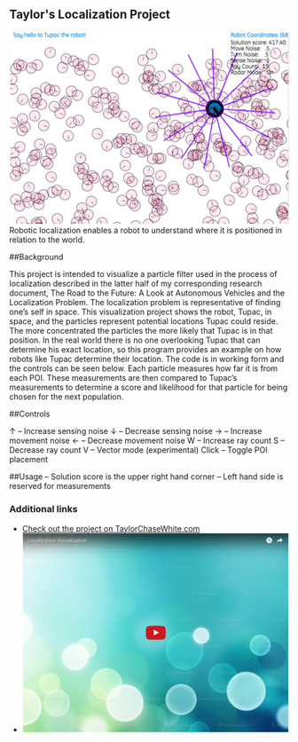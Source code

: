 ## Taylor's Localization Project

![Web based localization visualization](https://github.com/taylorchasewhite/localization/blob/master/LocalizationScreenshot.png?raw=true")
Robotic localization enables a robot to understand where it is positioned in relation to the world.

##Background

This project is intended to visualize a particle filter used in the process of localization described in the latter half of my corresponding research document, The Road to the Future: A Look at Autonomous Vehicles and the Localization Problem. The localization problem is representative of finding one’s self in space. This visualization project shows the robot, Tupac, in space, and the particles represent potential locations Tupac could reside. The more concentrated the particles the more likely that Tupac is in that position. In the real world there is no one overlooking Tupac that can determine his exact location, so this program provides an example on how robots like Tupac determine their location. The code is in working form and the controls can be seen below. Each particle measures how far it is from each POI. These measurements are then compared to Tupac’s measurements to determine a score and likelihood for that particle for being chosen for the next population.

##Controls

↑ – Increase sensing noise
↓ – Decrease sensing noise
→ – Increase movement noise
← – Decrease movement noise
W – Increase ray count
S – Decrease ray count
V – Vector mode (experimental)
Click – Toggle POI placement

##Usage
– Solution score is the upper right hand corner
– Left hand side is reserved for measurements


### Additional links
 - [Check out the project on TaylorChaseWhite.com](http://www.taylorchasewhite.com/robotic-localization-visualization/)
 - [![Watch the video](https://github.com/taylorchasewhite/localization/blob/master/LocalizationVisPreview.png?raw=true)](https://www.youtube.com/watch?v=5w84924gKxQ)
